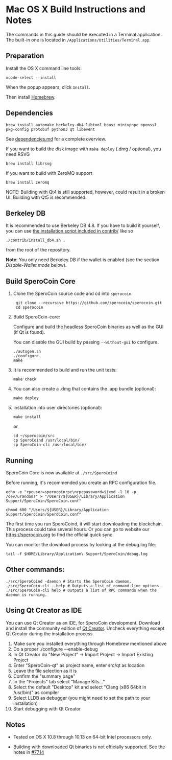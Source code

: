 Mac OS X Build Instructions and Notes
====================================
The commands in this guide should be executed in a Terminal application.
The built-in one is located in `/Applications/Utilities/Terminal.app`.

Preparation
-----------
Install the OS X command line tools:

`xcode-select --install`

When the popup appears, click `Install`.

Then install [Homebrew](https://brew.sh).

Dependencies
----------------------

    brew install automake berkeley-db4 libtool boost miniupnpc openssl pkg-config protobuf python3 qt libevent

See [dependencies.md](dependencies.md) for a complete overview.

If you want to build the disk image with `make deploy` (.dmg / optional), you need RSVG

    brew install librsvg

If you want to build with ZeroMQ support
    
    brew install zeromq

NOTE: Building with Qt4 is still supported, however, could result in a broken UI. Building with Qt5 is recommended.

Berkeley DB
-----------
It is recommended to use Berkeley DB 4.8. If you have to build it yourself,
you can use [the installation script included in contrib/](/contrib/install_db4.sh)
like so

```shell
./contrib/install_db4.sh .
```

from the root of the repository.

**Note**: You only need Berkeley DB if the wallet is enabled (see the section *Disable-Wallet mode* below).

Build SperoCoin Core
------------------------

1. Clone the SperoCoin source code and cd into `sperocoin`

        git clone --recursive https://github.com/sperocoin/sperocoin.git
        cd sperocoin

2.  Build SperoCoin-core:

    Configure and build the headless SperoCoin binaries as well as the GUI (if Qt is found).

    You can disable the GUI build by passing `--without-gui` to configure.

        ./autogen.sh
        ./configure
        make

3.  It is recommended to build and run the unit tests:

        make check

4.  You can also create a .dmg that contains the .app bundle (optional):

        make deploy

5.  Installation into user directories (optional):

        make install

    or

        cd ~/sperocoin/src
        cp SperoCoind /usr/local/bin/
        cp SperoCoin-cli /usr/local/bin/

Running
-------

SperoCoin Core is now available at `./src/SperoCoind`

Before running, it's recommended you create an RPC configuration file.

    echo -e "rpcuser=sperocoinrpc\nrpcpassword=$(xxd -l 16 -p /dev/urandom)" > "/Users/${USER}/Library/Application Support/SperoCoin/SperoCoin.conf"

    chmod 600 "/Users/${USER}/Library/Application Support/SperoCoin/SperoCoin.conf"

The first time you run SperoCoind, it will start downloading the blockchain. This process could take several hours. 
Or you can go to website our https://sperocoin.org to find the official quick sync.

You can monitor the download process by looking at the debug.log file:

    tail -f $HOME/Library/Application\ Support/SperoCoin/debug.log

Other commands:
-------

    ./src/SperoCoind -daemon # Starts the SperoCoin daemon.
    ./src/SperoCoin-cli --help # Outputs a list of command-line options.
    ./src/SperoCoin-cli help # Outputs a list of RPC commands when the daemon is running.

Using Qt Creator as IDE
------------------------
You can use Qt Creator as an IDE, for SperoCoin development.
Download and install the community edition of [Qt Creator](https://www.qt.io/download/).
Uncheck everything except Qt Creator during the installation process.

1. Make sure you installed everything through Homebrew mentioned above
2. Do a proper ./configure --enable-debug
3. In Qt Creator do "New Project" -> Import Project -> Import Existing Project
4. Enter "SperoCoin-qt" as project name, enter src/qt as location
5. Leave the file selection as it is
6. Confirm the "summary page"
7. In the "Projects" tab select "Manage Kits..."
8. Select the default "Desktop" kit and select "Clang (x86 64bit in /usr/bin)" as compiler
9. Select LLDB as debugger (you might need to set the path to your installation)
10. Start debugging with Qt Creator

Notes
-----

* Tested on OS X 10.8 through 10.13 on 64-bit Intel processors only.

* Building with downloaded Qt binaries is not officially supported. See the notes in [#7714](https://github.com/bitcoin/bitcoin/issues/7714)

